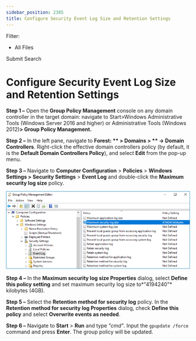 ```yaml
---
sidebar_position: 2385
title: Configure Security Event Log Size and Retention Settings
---
```


Filter: 

* All Files

Submit Search

# Configure Security Event Log Size and Retention Settings

**Step 1 –** Open the **Group Policy Management** console on any domain controller in the target domain: navigate to Start>Windows Administrative Tools (Windows Server 2016 and higher) or Administrative Tools (Windows 2012)**> Group Policy Management.**

**Step 2 –** In the left pane, navigate to **Forest: ** > **Domains** > ** → Domain Controllers**. Right-click the effective domain controllers policy (by default, it is the **Default Domain Controllers Policy**), and select **Edit** from the pop-up menu.

**Step 3 –** Navigate to **Computer Configuration** > **Policies** > **Windows Settings > Security Settings** >  **Event Log** and double-click the **Maximum security log size** policy.

![](../../../../../../static/images/1Secure/Content/Resources/Images/Auditor/ManualConfig/ManualConfig_GroupPolicyMaxSecuritySizeWinServer2016.png)

**Step 4 –** In the **Maximum security log size Properties** dialog, select **Define this policy setting** and set maximum security log size to*"4194240"* kilobytes (4GB).

**Step 5 –** Select the **Retention method for security log** policy. In the **Retention method for security log Properties** dialog, check **Define this policy** and select **Overwrite events as needed**.

**Step 6 –** Navigate to **Start** > **Run** and type *"cmd"*. Input the `gpupdate /force` command and press **Enter**. The group policy will be updated.